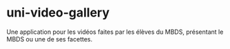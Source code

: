 # uni-video-gallery
Une application pour les vidéos faites par les élèves du MBDS, présentant le MBDS ou une de ses facettes.
